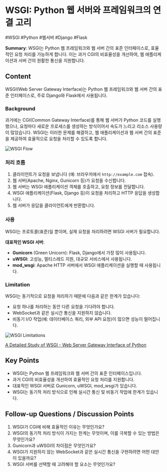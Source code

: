 # WSGI: Python 웹 서버와 프레임워크의 연결 고리
#WSGI #Python #웹서버 #Django #Flask

**Summary**: WSGI는 Python 웹 프레임워크와 웹 서버 간의 표준 인터페이스로, 효율적인 요청 처리를 가능하게 합니다. 이는 과거 CGI의 비효율성을 개선하여, 웹 애플리케이션과 서버 간의 원활한 통신을 지원합니다.

## Content

WSGI(Web Server Gateway Interface)는 Python 웹 프레임워크와 웹 서버 간의 표준 인터페이스로, 주로 Django와 Flask에서 사용됩니다.

### Background
과거에는 CGI(Common Gateway Interface)를 통해 웹 서버가 Python 코드를 실행했으나, 요청마다 새로운 프로세스를 생성하는 방식이어서 속도가 느리고 리소스 사용량이 많았습니다. WSGI는 이러한 문제를 해결하고, 웹 애플리케이션과 웹 서버 간의 표준을 제공하여 효율적으로 요청을 처리할 수 있도록 합니다.

![WSGI Flow](https://i.imgur.com/WkLWfid.png)

### 처리 흐름
1. 클라이언트가 요청을 보냅니다 (예: 브라우저에서 `http://example.com` 접속).
2. 웹 서버(Apache, Nginx, Gunicorn 등)가 요청을 수신합니다.
3. 웹 서버는 WSGI 애플리케이션 객체를 호출하고, 요청 정보를 전달합니다.
4. WSGI 애플리케이션(Flask, Django 등)이 요청을 처리하고 HTTP 응답을 생성합니다.
5. 웹 서버가 응답을 클라이언트에게 반환합니다.

### 사용
WSGI는 프로토콜(표준)일 뿐이며, 실제 요청을 처리하려면 WSGI 서버가 필요합니다.

**대표적인 WSGI 서버**:
- **Gunicorn** (Green Unicorn): Flask, Django에서 가장 많이 사용됩니다.
- **uWSGI**: 고성능, 멀티스레드 지원, 대규모 서비스에서 사용됩니다.
- **mod_wsgi**: Apache HTTP 서버에서 WSGI 애플리케이션을 실행할 때 사용됩니다.

### Limitation
WSGI는 동기적으로 요청을 처리하기 때문에 다음과 같은 한계가 있습니다:
- 요청 하나를 처리하는 동안 다른 요청을 기다려야 합니다.
- WebSocket과 같은 실시간 통신을 지원하지 않습니다.
- 비동기 I/O 작업(예: 데이터베이스 쿼리, 외부 API 요청)이 많으면 성능이 떨어집니다.

![WSGI Limitations](https://i.imgur.com/sB3SXPl.png)

[A Detailed Study of WSGI - Web Server Gateway Interface of Python](https://www.cabotsolutions.com/blog/a-detailed-study-of-wsgi-web-server-gateway-interface-of-python)

## Key Points
- WSGI는 Python 웹 프레임워크와 웹 서버 간의 표준 인터페이스입니다.
- 과거 CGI의 비효율성을 개선하여 효율적인 요청 처리를 지원합니다.
- 대표적인 WSGI 서버로 Gunicorn, uWSGI, mod_wsgi가 있습니다.
- WSGI는 동기적 처리 방식으로 인해 실시간 통신 및 비동기 작업에 한계가 있습니다.

## Follow-up Questions / Discussion Points
1. WSGI가 CGI에 비해 효율적인 이유는 무엇인가요?
2. WSGI의 동기적 처리 방식이 가지는 한계는 무엇이며, 이를 극복할 수 있는 방법은 무엇인가요?
3. Gunicorn과 uWSGI의 차이점은 무엇인가요?
4. WSGI가 지원하지 않는 WebSocket과 같은 실시간 통신을 구현하려면 어떤 대안이 있을까요?
5. WSGI 서버를 선택할 때 고려해야 할 요소는 무엇인가요?